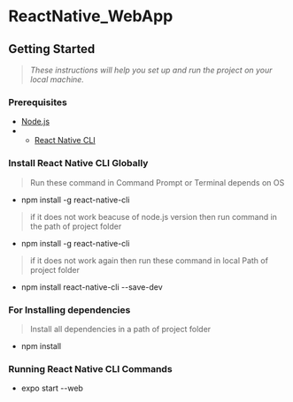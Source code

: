 # ReactNative_WebApp
## Getting Started
> *These instructions will help you set up and run the project on your local machine.*
### Prerequisites
- [Node.js](https://nodejs.org/)
- - [React Native CLI](https://reactnative.dev/docs/environment-setup)
### Install React Native CLI Globally
> Run these command in Command Prompt or Terminal depends on OS
- npm install -g react-native-cli
> if it does  not work beacuse of node.js version then run command in the path of project folder
- npm install -g react-native-cli
> if it does not work again then run these command in local Path of project folder
- npm install react-native-cli --save-dev
### For Installing dependencies
> Install all dependencies in a path of project folder
- npm install
### Running React Native CLI Commands
- expo start --web
